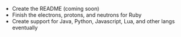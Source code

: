 * Create the README (coming soon)
* Finish the electrons, protons, and neutrons for Ruby
* Create support for Java, Python, Javascript, Lua, and other langs eventually